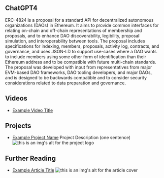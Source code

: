 ## ChatGPT4

ERC-4824 is a proposal for a standard API for decentralized autonomous organizations (DAOs) in Ethereum. It aims to provide common interfaces for relating on-chain and off-chain representations of membership and proposals, and to enhance DAO discoverability, legibility, proposal simulation, and interoperability between tools. The proposal includes specifications for indexing, members, proposals, activity log, contracts, and governance, and uses JSON-LD to support use-cases where a DAO wants to include members using some other form of identification than their Ethereum address and to be compatible with future multi-chain standards. The proposal was developed with input from representatives from major EVM-based DAO frameworks, DAO tooling developers, and major DAOs, and is designed to be backwards compatible and to consider security considerations related to data preparation and governance.

## Videos

- [Example Video Title](https://www.youtube.com/watch?v=TDGq4aeevgY)

## Projects

- [Example Project Name](https://xxxx.xxx/xxxxx) Project Description (one sentence) ![this is an img's alt for the project logo](https://xxxx.xxx/project-logo.xxx)

## Further Reading

- [Example Article Title](https://xxxx.xxx/xxxxx) ![this is an img's alt for the article cover](https://xxxx.xxx/article-cover.xxx)
